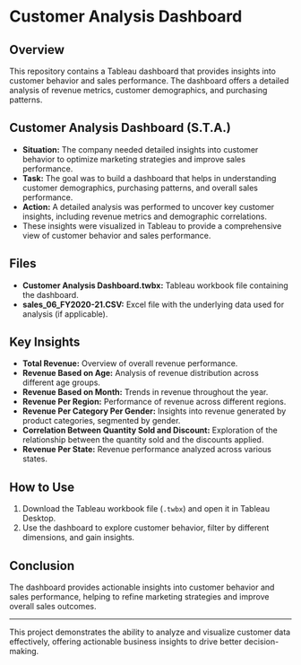 # Customer Analysis Dashboard

## Overview
This repository contains a Tableau dashboard that provides insights into customer behavior and sales performance.
The dashboard offers a detailed analysis of revenue metrics, customer demographics, and purchasing patterns.

## Customer Analysis Dashboard (S.T.A.)
- **Situation:** The company needed detailed insights into customer behavior to optimize marketing strategies and improve sales performance.
- **Task:** The goal was to build a dashboard that helps in understanding customer demographics, purchasing patterns, and overall sales performance.
- **Action:** A detailed analysis was performed to uncover key customer insights, including revenue metrics and demographic correlations.
- These insights were visualized in Tableau to provide a comprehensive view of customer behavior and sales performance.

## Files
- **Customer Analysis Dashboard.twbx:** Tableau workbook file containing the dashboard.
- **sales_06_FY2020-21.CSV:** Excel file with the underlying data used for analysis (if applicable).

## Key Insights
- **Total Revenue:** Overview of overall revenue performance.
- **Revenue Based on Age:** Analysis of revenue distribution across different age groups.
- **Revenue Based on Month:** Trends in revenue throughout the year.
- **Revenue Per Region:** Performance of revenue across different regions.
- **Revenue Per Category Per Gender:** Insights into revenue generated by product categories, segmented by gender.
- **Correlation Between Quantity Sold and Discount:** Exploration of the relationship between the quantity sold and the discounts applied.
- **Revenue Per State:** Revenue performance analyzed across various states.

## How to Use
1. Download the Tableau workbook file (`.twbx`) and open it in Tableau Desktop.
2. Use the dashboard to explore customer behavior, filter by different dimensions, and gain insights.

## Conclusion
The dashboard provides actionable insights into customer behavior and sales performance, helping to refine marketing strategies and improve overall sales outcomes.

---

This project demonstrates the ability to analyze and visualize customer data effectively, offering actionable business insights to drive better decision-making.
